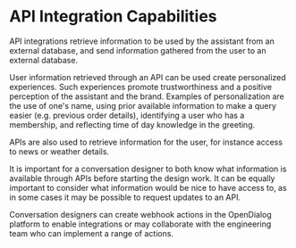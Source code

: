 # API Integration Capabilities

API integrations retrieve information to be used by the assistant from an external database, and send information gathered from the user to an external database.&#x20;

User information retrieved through an API can be used create personalized experiences. Such experiences promote trustworthiness and a positive perception of the assistant and the brand. Examples of personalization are the use of one's name, using prior available information to make a query easier (e.g. previous order details), identifying a user who has a membership, and reflecting time of day knowledge in the greeting.

APIs are also used to retrieve information for the user, for instance access to news or weather details. &#x20;

It is important for a conversation designer to both know what information is available through APIs before starting the design work. It can be equally important to consider what information would be nice to have access to, as in some cases it may be possible to request updates to an API.&#x20;

Conversation designers can create webhook actions in the OpenDialog platform to enable integrations or may collaborate with the engineering team who can implement a range of actions. &#x20;
